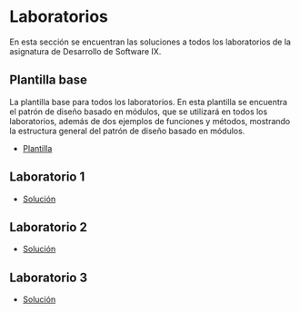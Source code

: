 # Laboratorios

En esta sección se encuentran las soluciones a todos los laboratorios de la asignatura de Desarrollo de Software IX.

## Plantilla base

La plantilla base para todos los laboratorios. En esta plantilla se encuentra el patrón de diseño basado en módulos, que se utilizará en todos los laboratorios, además de dos ejemplos de funciones y métodos, mostrando la estructura general del patrón de diseño basado en módulos.

- [Plantilla](./template.html)

## Laboratorio 1

- [Solución](./lab1/index.html)

## Laboratorio 2

- [Solución](./lab2/index.html)

## Laboratorio 3

- [Solución](./lab3/index.html)

